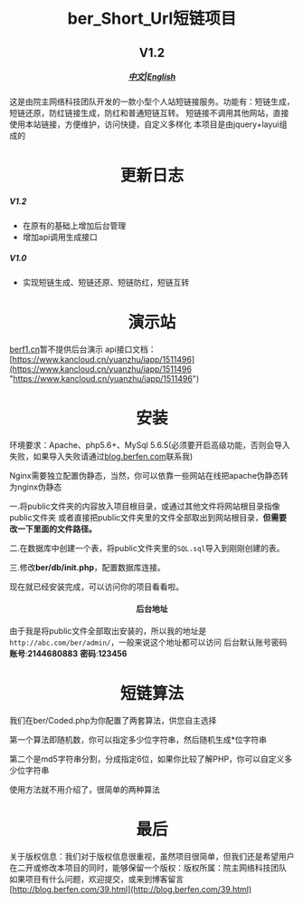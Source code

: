 # <center>ber_Short_Url短链项目</center>
## <center>V1.2</center>
##### <center>[中文](https://github.com/yuanzhumc/ber_Short_Url/blob/master/README.md)|[English](https://github.com/yuanzhumc/ber_Short_Url/blob/master/README_EN.md)</center>

这是由院主网络科技团队开发的一款小型个人站短链接服务。功能有：短链生成，短链还原，防红链接生成，防红和普通短链互转。
短链接不调用其他网站，直接使用本站链接，方便维护，访问快捷，自定义多样化
本项目是由jquery+layui组成的
# <center>更新日志</center>
##### V1.2
- 在原有的基础上增加后台管理
- 增加api调用生成接口

##### V1.0
- 实现短链生成、短链还原、短链防红，短链互转

# <center>演示站</center>
[berf1.cn](http://berf1.cn)暂不提供后台演示
api接口文档：[https://www.kancloud.cn/yuanzhu/iapp/1511496](https://www.kancloud.cn/yuanzhu/iapp/1511496 "https://www.kancloud.cn/yuanzhu/iapp/1511496")

# <center>安装</center>
环境要求：Apache、php5.6+、MySql 5.6.5(必须要开启高级功能，否则会导入失败，如果导入失败请通过[blog.berfen.com](https://blog.berfen.com "blog.berfen.com")联系我)

Nginx需要独立配置伪静态，当然，你可以依靠一些网站在线把apache伪静态转为nginx伪静态

一.将public文件夹的内容放入项目根目录，或通过其他文件将网站根目录指像public文件夹
或者直接把public文件夹里的文件全部取出到网站根目录，**但需要改一下里面的文件路径。**

二.在数据库中创建一个表，将public文件夹里的`SQL.sql`导入到刚刚创建的表。

三.修改**ber/db/init.php**，配置数据库连接。

现在就已经安装完成，可以访问你的项目看看啦。

#### <center>后台地址</center>
由于我是将public文件全部取出安装的，所以我的地址是`http://abc.com/ber/admin/`，一般来说这个地址都可以访问
后台默认账号密码
**账号**:**2144680883**
**密码**:**123456**

# <center>短链算法</center>
我们在ber/Coded.php为你配置了两套算法，供您自主选择

第一个算法即随机数，你可以指定多少位字符串，然后随机生成*位字符串

第二个是md5字符串分割，分成指定6位，如果你比较了解PHP，你可以自定义多少位字符串

使用方法就不用介绍了，很简单的两种算法
# <center>最后</center>
关于版权信息：我们对于版权信息很重视，虽然项目很简单，但我们还是希望用户在二开或修改本项目的同时，能够保留一个版权：版权所属：院主网络科技团队
如果项目有什么问题，欢迎提交，或来到博客留言[http://blog.berfen.com/39.html](http://blog.berfen.com/39.html)
